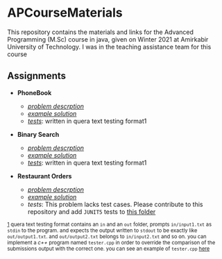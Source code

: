 # APCourseMaterials
This repository contains the materials and links for the Advanced Programming (M.Sc) course in java, given on Winter 2021 at Amirkabir University of Technology. I was in the teaching assistance team for this course

## Assignments

- **PhoneBook**

    - *[problem descrption](./Phonebook/description.md)*
    - *[example solution](./PhoneBook/solution/Main.java)*
    - *[tests](./Phonebook/tests/)*: written in quera text testing format<a name="queraTextTestingFormat">1</a>


- **Binary Search**

    - *[problem descrption](./BinarySearch/description.md)*
    - *[example solution](./BinarySearch/solution/Main.java)*
    - *[tests](./BinarySearch/tests/)*: written in quera text testing format<a name="queraTextTestingFormat">1</a>


- **Restaurant Orders**

    - *[problem descrption](./RestaurantOrders/description.md)*
    - *[example solution](./RestaurantOrders/restaurant/)*
    - *tests*: This problem lacks test cases. Please contribute to this repository and add `JUNIT5` tests to [this folder](./ResturantOrders/restaurant/test/)




<sup>[1](#queraTextTestingFormat) quera text testing format contains an `in` and an `out` folder, prompts `in/input1.txt` as `stdin` to the program. and expects the output written to `stdout` to be exactly like `out/output1.txt`. 
and `out/output2.txt` belongs to `in/input2.txt` and so on. you can implement a *c++* program named `tester.cpp` in order to override the comparison of the submissions output with the correct one. you can see an example of `tester.cpp` [here](./Phonebook/tests/tester.cpp)
</sup>